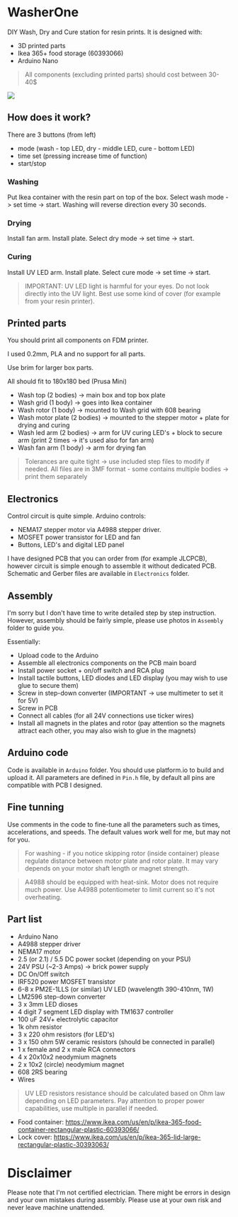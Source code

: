 # WasherOne

DIY Wash, Dry and Cure station for resin prints.
It is designed with:
- 3D printed parts
- Ikea 365+ food storage (60393066)
- Arduino Nano

> All components (excluding printed parts) should cost between 30-40$

![](https://github.com/pankleks/WasherOne/blob/main/Assembly/washer_one.jpg)

## How does it work?

There are 3 buttons (from left)
- mode (wash - top LED, dry - middle LED, cure - bottom LED)
- time set (pressing increase time of function)
- start/stop

### Washing

Put Ikea container with the resin part on top of the box. Select wash mode -> set time -> start.
Washing will reverse direction every 30 seconds.

### Drying

Install fan arm. Install plate. Select dry mode -> set time -> start.

### Curing

Install UV LED arm. Install plate. Select cure mode -> set time -> start.

> IMPORTANT: UV LED light is harmful for your eyes. Do not look directly into the UV light. Best use some kind of cover (for example from your resin printer).

## Printed parts

You should print all components on FDM printer.

I used 0.2mm, PLA and no support for all parts.

Use brim for larger box parts.

All should fit to 180x180 bed (Prusa Mini)

- Wash top (2 bodies) -> main box and top box plate
- Wash grid (1 body) -> goes into Ikea container
- Wash rotor (1 body) -> mounted to Wash grid with 608 bearing
- Wash motor plate (2 bodies) -> mounted to the stepper motor + plate for drying and curing
- Wash led arm (2 bodies) -> arm for UV curing LED's + block to secure arm (print 2 times -> it's used also for fan arm)
- Wash fan arm (1 body) -> arm for drying fan

> Tolerances are quite tight -> use included step files to modify if needed.
> All files are in 3MF format - some contains multiple bodies -> print them separately

## Electronics

Control circuit is quite simple. 
Arduino controls: 
- NEMA17 stepper motor via A4988 stepper driver.
- MOSFET power transistor for LED and fan
- Buttons, LED's and digital LED panel

I have designed PCB that you can order from (for example JLCPCB), however circuit is simple enough to assemble it without dedicated PCB.
Schematic and Gerber files are available in `Electronics` folder.

## Assembly

I'm sorry but I don't have time to write detailed step by step instruction. However, assembly should be fairly simple, please use photos in `Assembly` folder to guide you.

Essentially:
- Upload code to the Arduino
- Assemble all electronics components on the PCB main board
- Install power socket + on/off switch and RCA plug
- Install tactile buttons, LED diodes and LED display (you may wish to use glue to secure them)
- Screw in step-down converter (IMPORTANT -> use multimeter to set it for 5V)
- Screw in PCB
- Connect all cables (for all 24V connections use ticker wires)
- Install all magnets in the plates and rotor (pay attention so the magnets attract each other, you may also wish to glue in the magnets) 

## Arduino code

Code is available in `Arduino` folder. You should use platform.io to build and upload it.
All parameters are defined in `Pin.h` file, by default all pins are compatible with PCB I designed.

## Fine tunning

Use comments in the code to fine-tune all the parameters such as times, accelerations, and speeds.
The default values work well for me, but may not for you.

> For washing - if you notice skipping rotor (inside container) please regulate distance between motor plate and rotor plate. It may vary depends on your motor shaft length or magnet strength.

> A4988 should be equipped with heat-sink. Motor does not require much power. Use A4988 potentiometer to limit current so it's not overheating.

## Part list

- Arduino Nano
- A4988 stepper driver
- NEMA17 motor
- 2.5 (or 2.1) / 5.5 DC power socket (depending on your PSU)
- 24V PSU (~2-3 Amps) -> brick power supply
- DC On/Off switch
- IRF520 power MOSFET transistor
- 6-8 x PM2E-1LLS (or similar) UV LED (wavelength 390-410nm, 1W)
- LM2596 step-down converter
- 3 x 3mm LED dioses
- 4 digit 7 segment LED display with TM1637 controller
- 100 uF 24V+ electrolytic capacitor
- 1k ohm resistor
- 3 x 220 ohm resistors (for LED's)
- 3 x 150 ohm 5W ceramic resistors (should be connected in parallel)
- 1 x female and 2 x male RCA connectors
- 4 x 20x10x2 neodymium magnets
- 2 x 10x2 (circle) neodymium magnet
- 608 2RS bearing
- Wires

> UV LED resistors resistance should be calculated based on Ohm law depending on LED parameters. Pay attention to proper power capabilities, use multiple in parallel if needed.

- Food container: https://www.ikea.com/us/en/p/ikea-365-food-container-rectangular-plastic-60393066/
- Lock cover: https://www.ikea.com/us/en/p/ikea-365-lid-large-rectangular-plastic-30393063/

# Disclaimer

Please note that I'm not certified electrician. There might be errors in design and your own mistakes during assembly. Please use at your own risk and never leave machine unattended.
